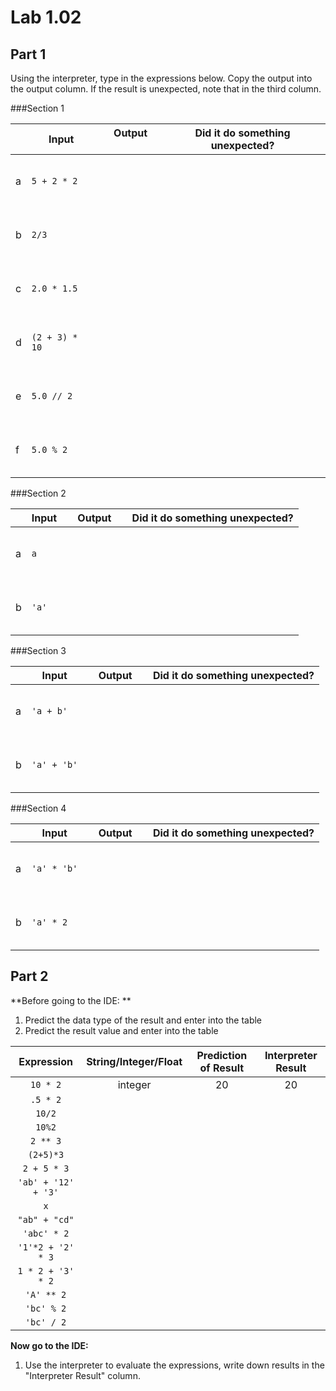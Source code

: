 # Lab 1.02

## Part 1
Using the interpreter, type in the expressions below. Copy the output into the output column. If the result is unexpected, note that in the third column.


###Section 1

| |**Input** | &nbsp; &nbsp; **Output** &nbsp; &nbsp;|**Did it do something unexpected?**|
|-| ----| ------- | ----------- |
|a| `5 + 2 * 2` |<br><br><br><br>| | 
|b| `2/3 `|<br><br><br><br>| | 
|c| `2.0 * 1.5`|<br><br><br><br>| | 
|d| `(2 + 3) * 10`|<br><br><br><br>| | 
|e| `5.0 // 2` |<br><br><br><br>| | 
|f| `5.0 % 2` |<br><br><br><br>| | |
    

###Section 2

||**Input** | &nbsp; &nbsp; **Output** &nbsp; &nbsp;|**Did it do something unexpected?**|
|-| ----| ------- | ----------- |
|a| `a` |<br><br><br><br>| | 
|b|`'a'`|<br><br><br><br>| | |

###Section 3

||**Input** | &nbsp; &nbsp; **Output** &nbsp; &nbsp;|**Did it do something unexpected?**| 
|-| ----| ------- | ----------- |
|a| `'a + b'`|<br><br><br><br>| | 
|b| `'a' + 'b'`|<br><br><br><br>|| | 


###Section 4



||**Input** | &nbsp; &nbsp; **Output** &nbsp; &nbsp;|**Did it do something unexpected?**| 
|-| ----| ------- | ----------- |
|a| `'a' * 'b'` |<br><br><br><br>| | 
|b| `'a' * 2` |<br><br><br><br>| | |

## Part 2
**Before going to the IDE: **

1. Predict the data type of the result and enter into the table
2. Predict the result value and enter into the table

|     **Expression**     | **String/Integer/Float**| **Prediction of Result** | **Interpreter Result**| 
| :------------------: | :-----------------------: | :--------------------: | :-----------------:|
|`10 * 2`            |   integer                |    20               |         20         | 
| `.5 * 2`           |                         |                      |                   | 
| `10/2`             |                         |                      |                   | 
| `10%2`            |                         |                      |                   | 
| `2 ** 3`           |                         |                      |                   | 
| `(2+5)*3`          |                         |                      |                   | 
| `2 + 5 * 3`         |                         |                      |                   | 
| `'ab' + '12' + '3'`|                         |                      |                   | 
| `x`                |                         |                      |                   | 
| `"ab" + "cd"`      |                         |                      |                   | 
| `'abc' * 2`        |                         |                      |                   | 
| `'1'*2 + '2' * 3`  |                         |                      |                   | 
| `1 * 2 + '3' * 2`  |                         |                      |                   | 
| `'A' ** 2`         |                         |                      |                   | 
| `'bc' % 2`        |                         |                      |                   | 
| `'bc' / 2`         |                         |                      |                   |  |

**Now go to the IDE:** 
1.  Use the interpreter to evaluate the expressions, write down results in the "Interpreter Result" column.